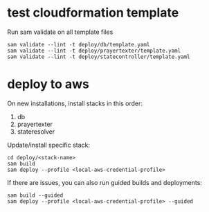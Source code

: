 # test cloudformation template
Run sam validate on all template files
```
sam validate --lint -t deploy/db/template.yaml
sam validate --lint -t deploy/prayertexter/template.yaml
sam validate --lint -t deploy/statecontroller/template.yaml
```

# deploy to aws

On new installations, install stacks in this order:
1. db
2. prayertexter
3. stateresolver

Update/install specific stack:
```
cd deploy/<stack-name>
sam build
sam deploy --profile <local-aws-credential-profile>
```

If there are issues, you can also run guided builds and deployments:
```
sam build --guided
sam deploy --profile <local-aws-credential-profile> --guided
```